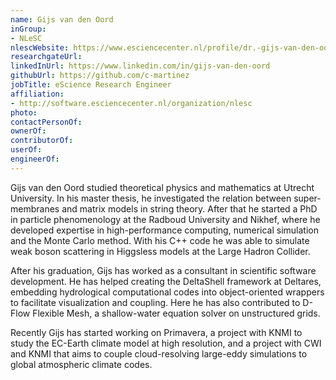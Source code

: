 ```yaml
---
name: Gijs van den Oord
inGroup:
- NLeSC
nlescWebsite: https://www.esciencecenter.nl/profile/dr.-gijs-van-den-oord
researchgateUrl:
linkedInUrl: https://www.linkedin.com/in/gijs-van-den-oord
githubUrl: https://github.com/c-martinez
jobTitle: eScience Research Engineer
affiliation:
- http://software.esciencecenter.nl/organization/nlesc
photo:
contactPersonOf:
ownerOf:
contributorOf:
userOf:
engineerOf:
---
```


Gijs van den Oord studied theoretical physics and mathematics at Utrecht University. In his master thesis, he investigated the relation between super-membranes and matrix models in string theory. After that he started a PhD in particle phenomenology at the Radboud University and Nikhef, where he developed expertise in high-performance computing, numerical simulation and the Monte Carlo method. With his C++ code he was able to simulate weak boson scattering in Higgsless models at the Large Hadron Collider. 

After his graduation, Gijs has worked as a consultant in scientific software development. He has helped creating the DeltaShell framework at Deltares, embedding hydrological computational codes into object-oriented wrappers to facilitate visualization and coupling. Here he has also contributed to D-Flow Flexible Mesh, a shallow-water equation solver on unstructured grids. 

Recently Gijs has started working on Primavera, a project with KNMI to study the EC-Earth climate model at high resolution, and a project with CWI and KNMI that aims to couple cloud-resolving large-eddy simulations to global atmospheric climate codes.
